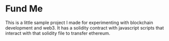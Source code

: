 # Fund Me

This is a little sample project I made for experimenting with blockchain development and web3.
It has a solidity contract with javascript scripts that interact with that solidity file to 
transfer ethereum.